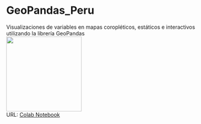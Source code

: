 # GeoPandas_Peru
Visualizaciones de variables en mapas coropléticos, estáticos e interactivos utilizando la librería GeoPandas <br>
<img src='https://user-images.githubusercontent.com/85203210/174846805-a380edc5-6962-44d1-9d0d-b76aec82aa54.png' height='200'>
<br>
URL: [Colab Notebook](https://colab.research.google.com/drive/12Ymj0uhDyPQmi1Qm5mwZvZcoFMMApD1b?usp=sharing)
